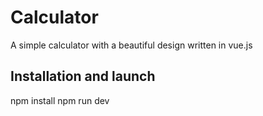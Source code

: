 # Calculator
A simple calculator with a beautiful design written in vue.js
## Installation and launch
npm install
npm run dev
